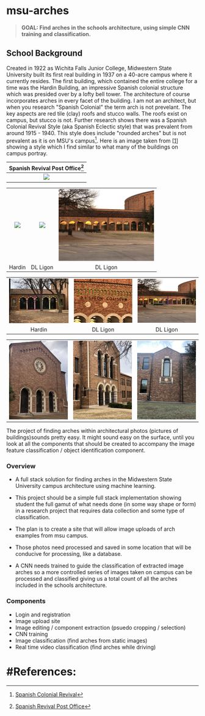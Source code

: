 # msu-arches

>**GOAL: Find arches in the schools architecture, using simple CNN training and classification.**

## School Background

Created in 1922 as Wichita Falls Junior College, Midwestern State University built its first real building 
in 1937 on a 40-acre campus where it currently resides. The first building, which contained the entire college for a time was the Hardin Building, an impressive Spanish colonial structure which was presided over by a lofty bell tower. The architecture of course incorporates arches in every facet of the building. I am not an architect, but when you research "Spanish Colonial" the term arch is not prevelant. The key aspects are red tile (clay) roofs and stucco walls. The roofs exist on campus, but stucco is not. Further research shows there was a Spanish Colonial Revival Style (aka Spanish Eclectic style) that was prevalent from around 1915 - 1940. This style does include "rounded arches" but is not prevalent as it is on MSU's campus[^1]. Here is an image taken from [[1](http://www.phmc.state.pa.us/portal/communities/architecture/styles/spanish-colonial-revival.html)] showing a style which I find similar to what many of the buildings on campus portray. 


|                                                          Spanish Revival Post Office[^2]                                                          |
| :-----------------------------------------------------------------------------------------------------------------------------------------------: |
| <img src="http://www.phmc.state.pa.us/portal/communities/architecture/images/spanishcolrevival_postofficeatsayre_bradford_800px.jpg" width="400"> |


|                                             |                                               |                                             |
| :-----------------------------------------: | :-------------------------------------------: | :-----------------------------------------: |
| <img src="images/IMG_2922.jpg" width="250"> | <img src="images/_IMG_3013_.jpg" width="250"> | <img src="images/IMG_3011.jpg" width="250"> |
|                   Hardin                    |                   DL Ligon                    |                  DL Ligon                   |

|                                                    |                                                    |                                                    |
| :------------------------------------------------: | :------------------------------------------------: | :------------------------------------------------: |
| <img src="images/IMG_2922_edited.jpg" width="250"> | <img src="images/IMG_3013_edited.jpg" width="250"> | <img src="images/IMG_3011_edited.jpg" width="250"> |
|                       Hardin                       |                      DL Ligon                      |                      DL Ligon                      |


|                                           |                                           |                                           |
| :---------------------------------------: | :---------------------------------------: | :---------------------------------------: |
| <img src="images/IMG_2929.jpg" width=200> | <img src="images/IMG_2926.jpg" width=200> | <img src="images/IMG_3024.jpg" width=200> |



The project of finding arches within architectural photos (pictures of buildings)sounds pretty easy. It might sound easy on the surface, until you look at all the components that should be created to accompany the image feature classification / object identification component. 


### Overview

- A full stack solution for finding arches in the Midwestern State University campus architecture using machine learning.
- This project should be a simple full stack implementation showing student the full gamut of what needs done (in some way shape or form) in a research project that requires data collection and some type of classification.

- The plan is to create a site that will allow image uploads of arch examples from msu campus. 
- Those photos need processed and saved in some location that will be conducive for processing, like a database.
- A CNN needs trained to guide the classification of extracted image arches so a more controlled series of images taken on campus can be processed and classified giving us a total count of all the arches included in the schools architecture.

### Components

- Login and registration
- Image upload site
- Image editing / component extraction (psuedo cropping / selection)
- CNN training
- Image classification (find arches from static images)
- Real time video classification (find arches while driving)



# #References: 

[^1]: [Spanish Colonial Revival](http://www.phmc.state.pa.us/portal/communities/architecture/styles/spanish-colonial-revival.html)
[^2]: [Spanish Revival Post Office](http://www.phmc.state.pa.us/portal/communities/architecture/images/spanishcolrevival_postofficeatsayre_bradford_800px.jpg)
